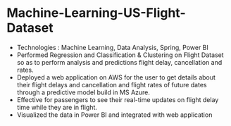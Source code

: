 # Machine-Learning-US-Flight-Dataset
- Technologies : Machine Learning, Data Analysis, Spring, Power BI
- Performed Regression and Classification & Clustering on Flight Dataset so as to perform analysis and predictions flight delay, cancellation and rates.
- Deployed a web application on AWS for the user to get details about their flight delays and cancellation and flight rates of future dates through a predictive model build in MS Azure.
- Effective for passengers to see their real-time updates on flight delay time while they are in flight.
- Visualized the data in Power BI and integrated with web application
